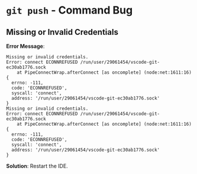 # `git push` - Command Bug

## Missing or Invalid Credentials

**Error Message**:

```text
Missing or invalid credentials.
Error: connect ECONNREFUSED /run/user/29061454/vscode-git-ec30ab1776.sock
    at PipeConnectWrap.afterConnect [as oncomplete] (node:net:1611:16) {
  errno: -111,
  code: 'ECONNREFUSED',
  syscall: 'connect',
  address: '/run/user/29061454/vscode-git-ec30ab1776.sock'
}
Missing or invalid credentials.
Error: connect ECONNREFUSED /run/user/29061454/vscode-git-ec30ab1776.sock
    at PipeConnectWrap.afterConnect [as oncomplete] (node:net:1611:16) {
  errno: -111,
  code: 'ECONNREFUSED',
  syscall: 'connect',
  address: '/run/user/29061454/vscode-git-ec30ab1776.sock'
}
```

**Solution**: Restart the IDE.
